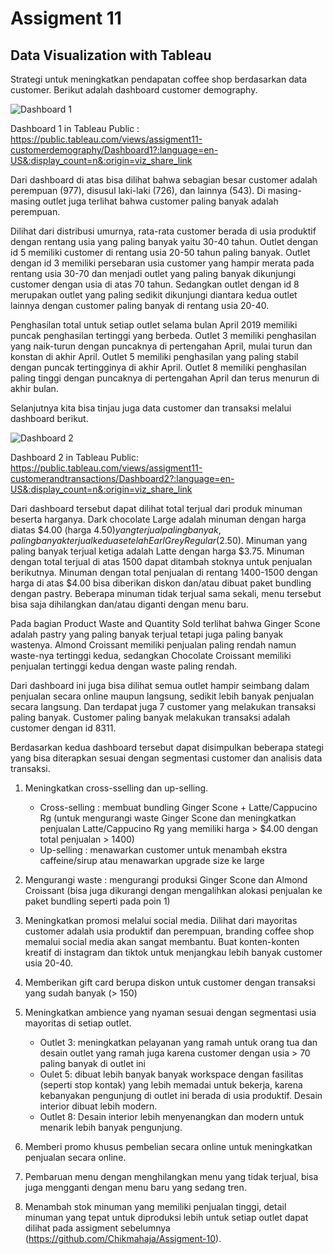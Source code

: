 # Assigment 11
## Data Visualization with Tableau

Strategi untuk meningkatkan pendapatan coffee shop berdasarkan data customer. Berikut adalah dashboard customer demography.

![Dashboard 1](https://user-images.githubusercontent.com/127901613/229359326-b6e13fa6-c514-441d-b0d4-f88fe3352502.png)


Dashboard 1 in Tableau Public : https://public.tableau.com/views/assigment11-customerdemography/Dashboard1?:language=en-US&:display_count=n&:origin=viz_share_link

Dari dashboard di atas bisa dilihat bahwa sebagian besar customer adalah perempuan (977), disusul laki-laki (726), dan lainnya (543). Di masing-masing outlet juga terlihat bahwa customer paling banyak adalah perempuan.

Dilihat dari distribusi umurnya, rata-rata customer berada di usia produktif dengan rentang usia yang paling banyak yaitu 30-40 tahun. Outlet dengan id 5 memiliki customer di rentang usia 20-50 tahun paling banyak. Outlet dengan id 3 memiliki persebaran usia customer yang hampir merata pada rentang usia 30-70 dan menjadi outlet yang paling banyak dikunjungi customer dengan usia di atas 70 tahun. Sedangkan outlet dengan id 8 merupakan outlet yang paling sedikit dikunjungi diantara kedua outlet lainnya dengan customer paling banyak di rentang usia 20-40.

Penghasilan total untuk setiap outlet selama bulan April 2019 memiliki puncak penghasilan tertinggi yang berbeda. Outlet 3 memiliki penghasilan yang naik-turun dengan puncaknya di pertengahan April, mulai turun dan konstan di akhir April. Outlet 5 memiliki penghasilan yang paling stabil dengan puncak tertingginya di akhir April. Outlet 8 memiliki penghasilan paling tinggi dengan puncaknya di pertengahan April dan terus menurun di akhir bulan.

Selanjutnya kita bisa tinjau juga data customer dan transaksi melalui dashboard berikut.

![Dashboard 2](https://user-images.githubusercontent.com/127901613/229359349-d4926784-efb3-468d-a4d0-42c0a8574d94.png)


Dashboard 2 in Tableau Public: https://public.tableau.com/views/assigment11-customerandtransactions/Dashboard2?:language=en-US&:display_count=n&:origin=viz_share_link

Dari dashboard tersebut dapat dilihat total terjual dari produk minuman beserta harganya. Dark chocolate Large adalah minuman dengan harga diatas $4.00 (harga $4.50) yang terjual paling banyak, paling banyak terjual kedua setelah Earl Grey Regular ($2.50). Minuman yang paling banyak terjual ketiga adalah Latte dengan harga $3.75. Minuman dengan total terjual di atas 1500 dapat ditambah stoknya untuk penjualan berikutnya. Minuman dengan total penjualan di rentang 1400-1500 dengan harga di atas $4.00 bisa diberikan diskon dan/atau dibuat paket bundling dengan pastry. Beberapa minuman tidak terjual sama sekali, menu tersebut bisa saja dihilangkan dan/atau diganti dengan menu baru.

Pada bagian Product Waste and Quantity Sold terlihat bahwa Ginger Scone adalah pastry yang paling banyak terjual tetapi juga paling banyak wastenya. Almond Croissant memiliki penjualan paling rendah namun waste-nya tertinggi kedua, sedangkan Chocolate Croissant memiliki penjualan tertinggi kedua dengan waste paling rendah.

Dari dashboard ini juga bisa dilihat semua outlet hampir seimbang dalam penjualan secara online maupun langsung, sedikit lebih banyak penjualan secara langsung. Dan terdapat juga 7 customer yang melakukan transaksi paling banyak. Customer paling banyak melakukan transaksi adalah customer dengan id 8311. 

Berdasarkan kedua dashboard tersebut dapat disimpulkan beberapa stategi yang bisa diterapkan sesuai dengan segmentasi customer dan analisis data transaksi.
1. Meningkatkan cross-sselling dan up-selling.
	- Cross-selling : membuat bundling Ginger Scone + Latte/Cappucino Rg (untuk mengurangi waste Ginger Scone dan meningkatkan penjualan Latte/Cappucino Rg yang memiliki harga > $4.00 dengan total penjualan > 1400)
	- Up-selling : menawarkan customer untuk menambah ekstra caffeine/sirup atau menawarkan upgrade size ke large

2. Mengurangi waste : mengurangi produksi Ginger Scone dan Almond Croissant (bisa juga dikurangi dengan mengalihkan alokasi penjualan ke paket bundling seperti pada poin 1)

3. Meningkatkan promosi melalui social media. Dilihat dari mayoritas customer adalah usia produktif dan perempuan, branding coffee shop memalui social media akan sangat membantu. Buat konten-konten kreatif di instagram dan tiktok untuk menjangkau lebih banyak customer usia 20-40.

4. Memberikan gift card berupa diskon untuk customer dengan transaksi yang sudah banyak (> 150)

5. Meningkatkan ambience yang nyaman sesuai dengan segmentasi usia mayoritas di setiap outlet.
	- Outlet 3: meningkatkan pelayanan yang ramah untuk orang tua dan desain outlet yang ramah juga karena customer dengan usia > 70 paling banyak di outlet ini
	- Oulet 5: dibuat lebih banyak banyak workspace dengan fasilitas (seperti stop kontak) yang lebih memadai untuk bekerja, karena kebanyakan pengunjung di outlet ini berada di usia produktif. Desain interior dibuat lebih modern.
	- Outlet 8: Desain interior lebih menyenangkan dan modern untuk menarik lebih banyak pengunjung.

6. Memberi promo khusus pembelian secara online untuk meningkatkan penjualan secara online.

7. Pembaruan menu dengan menghilangkan menu yang tidak terjual, bisa juga mengganti dengan menu baru yang sedang tren.

8. Menambah stok minuman yang memiliki penjualan tinggi, detail minuman yang tepat untuk diproduksi lebih untuk setiap outlet dapat dilihat pada assigment sebelumnya (https://github.com/Chikmahaja/Assigment-10).
